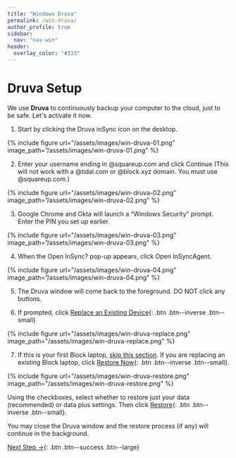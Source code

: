 ```yaml
---
title: "Windows Druva"
permalink: /win-druva/
author_profile: true
sidebar:
  nav: "nav-win"
header:
  overlay_color: "#333"
---
```

# Druva Setup

We use __Druva__ to continuously backup your computer to the cloud, just to be safe. Let's activate it now.

1.	Start by clicking the Druva inSync icon on the desktop.

{% include figure url="/assets/images/win-druva-01.png” image_path=”/assets/images/win-druva-01.png" %}

2.	Enter your username ending in @squareup.com and click Continue (This will not work with a @tidal.com or @block.xyz domain. You must use @squareup.com.)

{% include figure url="/assets/images/win-druva-02.png” image_path=”/assets/images/win-druva-02.png" %}

3.	Google Chrome and Okta will launch a “Windows Security” prompt. Enter the PIN you set up earlier.

{% include figure url="/assets/images/win-druva-03.png” image_path=”/assets/images/win-druva-03.png" %}

4.	When the Open InSync? pop-up appears, click Open InSyncAgent.
  
{% include figure url="/assets/images/win-druva-04.png” image_path=”/assets/images/win-druva-04.png" %}

5. The Druva window will come back to the foreground. DO NOT click any buttons.

6. If prompted, click [Replace an Existing Device](#replace){: .btn .btn--inverse .btn--small} 

{% include figure url="/assets/images/win-druva-replace.png" image_path="/assets/images/win-druva-replace.png" %}

7. If this is your first Block laptop, [skip this section](#done). If you are replacing an existing Block laptop, click [Restore Now](#restore){: .btn .btn--inverse .btn--small}.

<a name="restore"></a>
{% include figure url="/assets/images/win-druva-restore.png" image_path="/assets/images/win-druva-restore.png" %}

Using the checkboxes, select whether to restore just your data (recommended) or data plus settings. Then click [Restore](#done){: .btn .btn--inverse .btn--small}.

<a name="done"></a>
You may close the Druva window and the restore process (if any) will continue in the background. 

[Next Step &rarr;](/win-yubikey/){: .btn .btn--success .btn--large}
